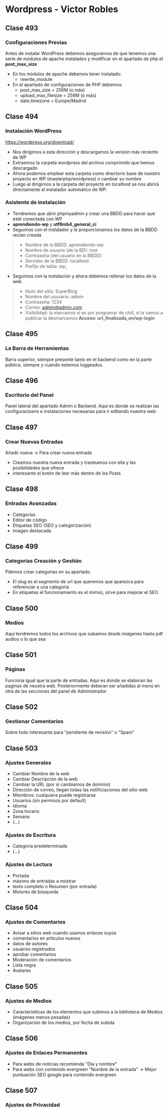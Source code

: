 # Wordpress - Victor Robles
## Clase 493
### Configuraciones Previas 
Antes de instalar WordPress debemos asegurarnos de que tenemos una serie de módulos de apache instalados y modificar en el apartado de php el **post_max_size**
- En los módulos de apache debemos tener instalado:
	+ rewrite_module
- En el apartado de configuraciones de PHP debemos:
	+ post_max_size = 256M (o más)
	+ upload_max_filesize = 256M (o más)
	+ date.timezone = Europe/Madrid

## Clase 494
### Instalación WordPress
https://wordpress.org/download/
- Nos dirigimos a esta dirección y descargamos la versión más reciente de WP
- Extraemos la carpeta wordpress del archivo comprimido que hemos descargado
- Ahora podemos emplear esta carpeta como directorio base de nuestro proyecto en WP (masterphp/wordpress) o cambiar su nombre
- Luego al dirigirnos a la carpeta del proyecto en localhost se nos abrirá directamente el instalador automático de WP.
### Asistente de instalación
- Tendremos que abrir phpmyadmin y crear una BBDD para hacer que esté conectada con WP
- **aprendiendo-wp** y **utf8mb4_general_ci**
- Seguimos con el instalador y le proporcionamos los datos de la BBDD recien creada
> - Nombre de la BBDD: aprendiendo-wp
> - Nombre de usuario (de la BD): root
> - Contraseña (del usuario en la BBDD): 
> - Servidor de la BBDD: localhost
> - Prefijo de tabla: wp_
- Seguimos con la instalación y ahora debemos rellenar los datos de la web
> - título del sitio: SuperBlog
> - Nombre del ususario: admin
> - Contraseña: 1234
> - Correo: admin@admin.com
> - Visibilidad:  la marcamos si es por programar de chill, si la vamos a publicar la desmarcamos
**Acceso: url_finalizada_en/wp-login**

## Clase 495
### La Barra de Herramientas
Barra superior, siempre presente tanto en el backend como en la parte pública, siempre y cuando estemos loggeados.

## Clase 496
### Escritorio del Panel
Panel lateral del apartado Admin o Backend. Aquí es donde se realizan las configuracioens e instalaciones necesarias para ir editando nuestra web

## Clase 497
### Crear Nuevas Entradas
Añadir nueva -> Para crear nueva entrada
- Creamos nuestra nueva entrada y trasteamos con ella y las posibilidades que ofrece
- interesante el botón de leer más dentro de los Posts

## Clase 498
### Entradas Avanzadas
- Categorías
- Editor de código
- Etiquetas SEO (SEO y categorización)
- Imagen destacada

## Clase 499
### Categorías Creación y Gestión
Pdemos crear categorias en su apartado.
- El slug es el segmento de url que queremos que aparezca para referenciar a una categoría
- En etiquetas el funcionamiento es el mimso, sirve para mejorar el SEO

## Clase 500
### Medios
Aquí tendremos todos los archivos que subamos desde imágenes hasta pdf audios o lo que sea

## Clase 501
### Páginas
Funciona igual que la parte de entradas. Aquí es donde se elaboran las paginas de neustra web. Posteriormente deberan ser añadidas al menú en otra de las secciones del panel de Administrador

## Clase 502
### Gestionar Comentarios
Sobre todo interesante para "pendiente de revisión" o "Spam"

## Clase 503
### Ajustes Generales
- Cambiar Nombre de la web
- Cambiar Descripción de la web
- Cambiar la URL (por si cambiamos de dominio)
- Dirección de correo, llegan todas las notificiaciones del sitio web
- Miembros: cualquiera puede registrarse
- Usuarios (sin permisos por default)
- Idioma
- Zona horario
- Semana
- (...)
### Ajustes de Escritura
- Categoría predeterminada
- (...)
### Ajustes de Lectura
- Portada
- máximo de entradas a mostrar
- texto completo o Resumen (por entrada)
- Motores de búsqueda

## Clase 504
### Ajustes de Comentarios
- Avisar a sitios web cuando usamos enlaces suyos
- comentarios en articulos nuevos
- datos de autores
- usuarios registrados
- aprobar comentarios
- Moderación de comentarios
- Lista negra
- Avatares

## Clase 505
### Ajustes de Medios 
- Caracterísiticas de los elementos que subimos a la biblioteca de Medios (imágenes menos pesadas)
- Organización de los medios, por fecha de subida

## Clase 506
### Ajustes de Enlaces Permanentes
- Para webs de noticias recomienda "Día y nombre"
- Para webs con contenido evergreen "Nombre de la entrada" -> Mejor puntuación SEO google para contenido evergreen

## Clase 507
### Ajustes de Privacidad




















